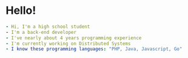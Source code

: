 # Hello!

```YAML
- Hi, I'm a high school student
- I'm a back-end developer
- I've nearly about 4 years programming experience
- I'm currently working on Distributed Systems
- I know these programming languages: "PHP, Java, Javascript, Go"
```
<!---
SeferA/SeferA is a ✨ special ✨ repository because its `README.md` (this file) appears on your GitHub profile.
You can click the Preview link to take a look at your changes.
--->
